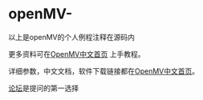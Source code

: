 # openMV-
以上是openMV的个人例程注释在源码内

更多资料可在[OpenMV中文首页](http://openmv.cc) 上手教程。


详细参数，中文文档，软件下载链接都在[OpenMV中文首页](http://openmv.cc)。


[论坛](https://forum.singtown.com/)是提问的第一选择
